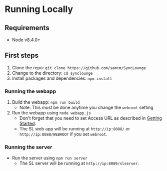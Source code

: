 
# Running Locally

## Requirements

- Node v8.4.0+

## First steps

1. Clone the repo: `git clone https://github.com/samcm/SyncLounge`
1. Change to the directory: `cd synclounge`
1. Install packages and dependencies: `npm install`

### Running the webapp

1. Build the webapp: `npm run build`
   - Note: This must be done anytime you change the `webroot` setting
1. Run the webapp using `node webapp.js`
   - Don't forget that you need to set Access URL as described in [Getting Started](/self-hosted/getting-started/).
   - The SL web app will be running at `http://ip:8088/` or `http://ip:8088/WEBROOT` if you set `webroot`.

### Running the server

- Run the server using `npm run server`
  - The SL server will be running at `http://ip:8089/slserver`.
